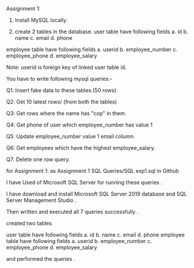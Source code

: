 Assignment 1:

1. Install MySQL locally.

2. create 2 tables in the database.
user table have following fields
a. id
b. name
c. email
d. phone

employee table have following fields
a. userid
b. employee_number
c. employee_phone
d. employee_salary

Note: userid is foreign key of linked user table id.

You have to write following mysql queries:-

Q1: Insert fake data to these tables.(50 rows)

Q2: Get 10 latest rows/ (from both the tables)

Q3: Get rows where the name has "cop" in them.

Q4: Get phone of user which employee_number has value 1

Q5: Update employee_number value 1 email column.

Q6: Get employees which have the highest employee_salary.

Q7: Delete one row query.

for 
Assignment 1: as Assignment 1 SQL Queries/SQL exp1.sql in Github 

I have Used of Microsoft SQL Server for running these queries .

I have download and install Microsoft SQL Server 2019 database and SQL Server Management Studio .

Then written and executed all 7 queries successfully .

created two tables 

user table have following fields
a. id
b. name
c. email
d. phone
employee table have following fields
a. userid
b. employee_number
c. employee_phone
d. employee_salary

and performed the queries .






